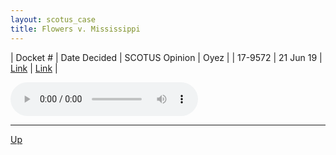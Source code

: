 ```yaml
---
layout: scotus_case
title: Flowers v. Mississippi
---
```


| Docket # | Date Decided | SCOTUS Opinion | Oyez |
| 17-9572 | 21 Jun 19 | [Link](https://www.supremecourt.gov/opinions/18pdf/588us1r63_8m59.pdf) | [Link](https://www.oyez.org/cases/2018/17-9572) |

<audio controls>
   <source src='./resources/17-9572.mp3' type='audio/mpeg'>
</audio>

<object data='./resources/17-9572.pdf' type='application/pdf'></object>

---

[Up](./README.md)